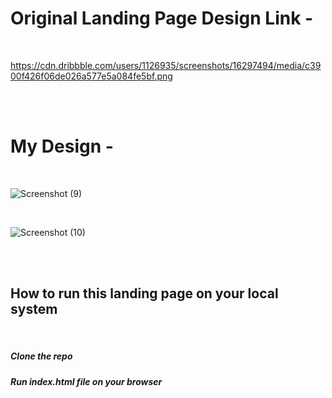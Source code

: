 <h1>Original Landing Page Design Link - </h1>

<br>

https://cdn.dribbble.com/users/1126935/screenshots/16297494/media/c3900f426f06de026a577e5a084fe5bf.png

<br><br>

<h1>My Design -</h1>

<br>

![Screenshot (9)](https://github.com/Rehan52004/design-cargo/assets/106008086/4cf74132-eb63-4e7c-b362-5442d58177d0)

<br>

![Screenshot (10)](https://github.com/Rehan52004/design-cargo/assets/106008086/8dab0e9e-bf98-42bb-962a-2f1c8ca8a920)

<br><br>

<h2>How to run this landing page on your local system</h2>
<br>
<h5>Clone the repo</h5>
<h5>Run index.html file on your browser</h5>
